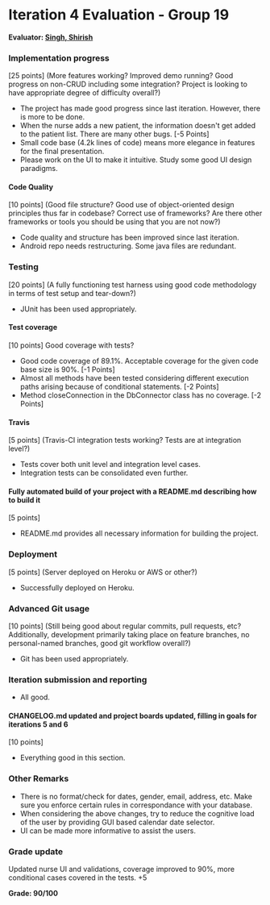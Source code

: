 # Iteration 4 Evaluation - Group 19

**Evaluator: [Singh, Shirish](mailto:shirish@jhu.edu)**

### Implementation progress
[25 points] (More features working?  Improved demo running?  Good progress on non-CRUD including some integration? Project is looking to have appropriate degree of difficulty overall?)

- The project has made good progress since last iteration. However, there is more to be done.
- When the nurse adds a new patient, the information doesn't get added to the patient list. There are many other bugs. [-5 Points]
- Small code base (4.2k lines of code) means more elegance in features for the final presentation.
- Please work on the UI to make it intuitive. Study some good UI design paradigms.

#### Code Quality
[10 points] (Good file structure?  Good use of object-oriented design principles thus far in codebase?  Correct use of frameworks?  Are there other frameworks or tools you should be using that you are not now?)

- Code quality and structure has been improved since last iteration.
- Android repo needs restructuring. Some java files are redundant.

### Testing
[20 points] (A fully functioning test harness using good code methodology in terms of test setup and tear-down?)

- JUnit has been used appropriately.

#### Test coverage
[10 points] Good coverage with tests?

- Good code coverage of 89.1%. Acceptable coverage for the given code base size is 90%. [-1 Points]
- Almost all methods have been tested considering different execution paths arising because of conditional statements. [-2 Points]
- Method closeConnection in the DbConnector class has no coverage. [-2 Points]

#### Travis
[5 points] (Travis-CI integration tests working?  Tests are at integration level?)

- Tests cover both unit level and integration level cases.
- Integration tests can be consolidated even further.

#### Fully automated build of your project with a README.md describing how to build it
[5 points]

- README.md provides all necessary information for building the project.

### Deployment
[5 points] (Server deployed on Heroku or AWS or other?)

- Successfully deployed on Heroku.

### Advanced Git usage
[10 points] (Still being good about regular commits, pull requests, etc?  Additionally, development primarily taking place on feature branches, no personal-named branches, good git workflow overall?)

- Git has been used appropriately.

### Iteration submission and reporting

- All good.

#### CHANGELOG.md updated and project boards updated, filling in goals for iterations 5 and 6
[10 points]

- Everything good in this section.

### Other Remarks

- There is no format/check for dates, gender, email, address, etc. Make sure you enforce certain rules in correspondance with your database.
- When considering the above changes, try to reduce the cognitive load of the user by providing GUI based calendar date selector.
- UI can be made more informative to assist the users.

### Grade update

Updated nurse UI and validations, coverage improved to 90%, more conditional cases covered in the tests.  +5

**Grade: 90/100**
